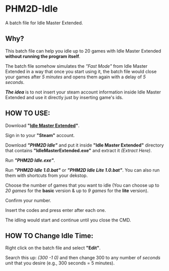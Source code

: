 # PHM2D-Idle
A batch file for Idle Master Extended.

## Why?
This batch file can help you idle up to 20 games with Idle Master Extended **without running the program itself**.

The batch file somehow simulates the *"Fast Mode"* from Idle Master Extended in a way that once you start using it, the batch file would close your games after *5 minutes* and opens them again with a delay of *5 seconds*.

***The idea*** is to not insert your steam account information inside Idle Master Extended and use it directly just by inserting game's ids.

## HOW TO USE:
Download **"[Idle Master Extended](https://github.com/JonasNilson/idle_master_extended)"**.

Sign in to your **"Steam"** account.

Download ***"PHM2D Idle"*** and put it inside **"Idle Master Extended"** directory that contains **"IdleMasterExtended.exe"** and extract it *(Extract Here)*.

Run ***"PHM2D Idle.exe"***.

Run ***"PHM2D Idle 1.0.bat"*** or ***"PHM2D Idle Lite 1.0.bat"***. You can also run them with shortcuts from your dekstop.

Choose the number of games that you want to idle (You can choose up to *20 games* for the **basic** version & up to *9 games* for the **lite** version).

Confirm your number.

Insert the codes and press enter after each one.

The idling would start and continue until you close the CMD.

## HOW TO Change Idle Time:

Right click on the batch file and select **"Edit"**.

Search this up: *(300 -1 0)* and then change 300 to any number of *seconds unit* that you desire (e.g., 300 seconds = 5 minutes).
